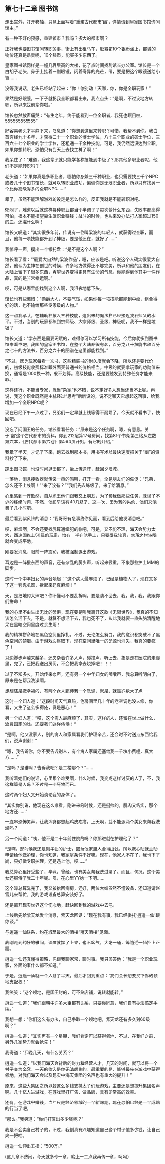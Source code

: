 ## 第七十二章 图书馆


走出宫外，打开卷轴，只见上面写着“重建古代都市‘幽’，详情请到皇家图书馆询问馆主。”

有一种不好的预感，重建都市？我吗？多大的都市啊？

正好我也要图书馆问转职的事，街上有出租马车，赶紧花10个银币坐上，都城的物价还真是昂贵呢，10个银币，能买多少东西了。

皇家图书馆同样是一幢几百层高的大楼，花了点时间找到馆长办公室。馆长是一个白胡子老头，鼻子上挂着一副眼镜，闪着奇异的光芒，嘿，要是把这个眼镜送给小智……

没等我说话，老头已经站了起来：“你！你别动！天哪，你，你是全职玩家！”

果然是好眼镜，一下子就把我全职都看出来，我点点头：“是啊，不过没地方转职，所以来找前辈你啦。”

馆长忽然放声痛哭：“有生之年，终于能看到一位全职者，我死也瞑目啦，555555555555”

好容易老头才平静下来，叹息道：“你想到这里来转职？可惜，我帮不到你。我白首穷经九十多年，才获得二十一个职业的博士学位，八十三个职业的硕士学位，三百六十七个职业的学士学位，还粗通一千余种技能，可是，我仍然远没达到全职。如果你想转职，恐怕只有到天上去找主神了啊！”

我呆住了：“难道，我这辈子就只能学各种技能到中级了？那其他多职业者呢，他们不是能转职吗？”

老头道：“如果你真是多职业者，哪怕你身兼三千种职业，也只需要找三千个NPC或者几十个图书馆长，就可以转职业成功，偏偏你是无限职业者，所以只有找另一个比你高级得多的全职NPC……”

晕了，虽然不能理解游戏的设定是怎么样的，反正我就是不能转职对吧。

郁闷了，难道以后就这样每种职业都当个半调子？每次做什么东西，失败率都高得可怕，根本不能指望靠生活职业赚钱；战斗的时候，也从来没办法打人家超过150的血，还混什么啊！

馆长又叹道：“其实很多年前，传说有一位叫梁波的年轻人，就获得过全职，而且，他每一项技能都升到了神级，要是他还在，就好了……”

我惊呼一声，摸出一个银托盘：“是不是这个人啊？”

馆长看了看：“‘最爱大自然的梁波作品’，嗯，应该是吧。听说这个人确实很爱大自然，他认为主神在创世的时候，许多地方做得还不够完美，所以和他的朋友们，在大陆上留下了很多东西，希望世界变得更具有生命的气息。你能得到他其中一件作品，真的是非常幸运啊。”

哎，可是从哪里能找到这个人啊，我沮丧地低下头。

馆长也有些惋惜：“勋爵大人，不要气馁，如果你每一项技能都能到中级，组合得好的话，也不输给那些专家级的人物。”

这一点我承认，在辅助栏放入三种技能，造出来的魔法柱已经接近我石师父的水平。不过，当别的玩家都练到宗师级、大宗师级、圣级、神级呢，我不一样是垃圾？

馆长又道：“学东西是需要天赋的，难得你可以学习所有技能，今后你就多到图书馆来看书吧，我国的皇家图书馆，在整个大陆都很有名，百分之八十技能书和百分之七十的方法书，百分之六十的图谱在这里都能找到。”

“不过，因为玩家每看一次书，这些精装书的耐久度就会下降，所以还是要代价的，初级技能收费标准跟外面买普通书的价格相当。中级的就要拿玩家的功勋值来换，通常是1000换一种，很不划算。高级技能，还是要触发到特殊任务才能来取。”

这样还行，不能当专家，就当“杂家”也不错，说不定好多人想当还当不上呢。再说，我这个职业既然是主机经过“思考”后新设的，说不定哪天它想起这回事，给我增加一个全职NPC呢？

现在已经下午一点过了，兄弟们一定早就上线等得不耐烦了，今天就不看书了，快回吧。

没忘了问国王的任务，馆长看看任务：“原来是这个任务啊，嗯，有意思。关于‘幽’这个古代都市的资料，你到212层第17号房间，找第81个书架第三格从左数第六本，《古代都市第六卷》第584页开始，有它的介绍。”

我晕了半天，才记了下来，跑去找到那本书，用书写术以最快速度把关于“幽”的资料抄了下来。

跑出图书馆，也没时间逛王都了，坐上传送阵，赶回夕阳城。

一落地，消息接收器就传来一串的鸣叫，打开一看，全是朋友们的催促：“兄弟，怎么还不上线啊！”“来了没有？”“我们先去练级了，来了给消息。”

心里感到一阵歉然，自从虎王他们跟我交上朋友，为了帮我做那些任务，耽误了不少的练级时间，不然，他们早该有40几级了。这一次，因为我的失约，他们又浪费了几小时吧。

最后看到紫风铃的消息：“我哥哥有急事约你见面，看到后给他发消息吧。”

哎，麻烦啊，不会还要找我算通缉犯的帐吧，可是，又不能不理，海天会势力太大，西凉国练上50级的玩家，怕有一半在他手上，只要跟我较真，失落之村转眼就会变成平地。

刚要发消息，眼前一阵震动，我被强制退出游戏。

耳边是一阵搬东西的声音，还有杂乱的脚步声，听起来很重，不象那些护士MM的脚步。

这时一个中年妇女的声音响起：“这个病人最麻烦了，已经是植物人了，现在又多了这一套鬼机器，拆起来还真麻烦！”

天，是扫地的大婶吧？你不懂可不要乱拆啊，要是装不回去，我，我，我，我跟你们拼命！

我的心里不由生出无比的恐惧，现在要是叫我离开这款《无限世界》，我真的不知该怎么活下去，不是，就算不想活下去，我也死不了，从此我就要一直头脑清醒地呆在黑暗空间里度过余生啊！

我的精神拼命地在黑色空间里挣扎，不过，无论怎么努力，我的意识都突破不了黑色空间的禁锢。由于游戏头盔取下，现在空间里唯一的光源也消失，我真的要疯了！

耳边脚步声越来越多，还夹杂着许多人声，碰撞声，听上去，象是走在医院的走廊里，完了，还把我送出房间，不会把我拿去烧掉吧！！！

过了不知多久，开始传来水声，还有另一个中年妇女的嘟囔声，我总算听明白了，原来是在帮我洗澡啊。

想想还是挺幸福的，有两个女人服侍我一个洗澡，就是，就是岁数大了点……

这时一个妇人道：“这段时间天气真热，他房间里几十年的老空调也没人修，你看，又生了这么多褥疮，真是恶心！”

另一个妇人道：“哎，这个病人最麻烦了，其实，这样的人，还留在世上做什么，浪费国家的钱，还要我们这样侍候！”

“是啊，他又没家人，别的病人和家属看我们护理辛苦，还会时不时送点东西给我们，说声谢谢！”

“嗯，我告诉你，你不要告诉别人，有个病人家属还塞给我一千块小费呢，真大方……”

“是吗？是谁啊？告诉我吧？是二楼那个？”……

我听着她们的说话，心里那个难受啊，什么时候，我变成这样讨厌的人了，不，我这样算是人吗？不过是一个死物而已。

这时两个妇人又开始谈论我的身体了。

“其实你别说，他现在这么难看，刚进来的时候，还是挺帅的，肌肉又结实，那个地方还……”

一连串恐怖笑声，让我浑身都想起鸡皮疙瘩，上天啊，就不能派两个美女来帮我洗澡吗？

另一个问道：“咦，他不是二十年前住院的吗？你那进就在护理他了？”

“是啊，那时候我还是刚毕业的护士，因为他家里人舍得出钱，所以我心动就主动申请给他做护理，你也知道，我家庭条件不好嘛。现在，他家人不在了，我也下了岗，只好做专职护理，还是遇上他，哎……”

我总算心里好受些了，毕竟，曾经，也有美女帮我洗过澡了。而且，何况，这个美女还服侍了我二十年呢。嗯，在心里YY她一下吧……

这个澡总算洗完了，我又被抬回病房，还好，两位大婶虽然不懂设备，还知道请赵雪儿来帮忙，我的游戏设备总算安装好了。

还是离开现实世界这个伤心地，赶快回到我的游戏中去吧。

上线后先给紫天龙发个消息，紫天龙回话：“现在我有事，我已经委托‘逍遥一仙’跟你谈。”

与逍遥一仙联系，约在城里最大的酒楼“丽天酒楼”见面。

我刚走到约好的雅间，酒席就摆了上来，也不客气，大吃一通，等逍遥一仙扯上正题。

逍遥一仙还真懂得策略，先跟我聊家常，聊时事。我只回答他：“我是一个职业玩家，外面的事什么都不知道。”

于是，逍遥一仙就一个人讲了半天，最后才回到重点：“我们会长想要买下你的领地支配权！”

我笑笑：“这个领地，是国王封的，可不象店铺，说转就能转。”

逍遥一仙道：“我们跟朝中许多大臣都有关系，只要你同意，我们自有办法搞定手续。”

我想一想：“你们这么有办法，自己争取一个领地吧，紫天龙还有多久到60级啊？”

逍遥一仙道：“其实再有一个星期，我们肯定可以获得领地，不过，在我们之前，另外几家势力就会抢先！”

我奇道：“只晚几天，有什么关系？”

逍遥一仙道：“以我们海天会背后的财力和经营人才，几天的时间，就可以将一个村子变为金窝，一天的收入是你无法想象的。最重要的是，能够最先在游戏中获得领地，对我们海天会以及现实中海天集团的名声也有重大的提升！”

原来，这些大集团之所以投这么多钱支持太子们玩游戏，主要还是想提升集团名声啊。几十亿人进游戏，在游戏里打广告、做品牌，具有非常高的效率。

还有，在游戏中赚钱，当年只是经济领域的一个新课题，现在恐怕已经是一个成熟的行当了吧。

“那么。”我笑道：“你们打算出多少钱呢？”

我是不会卖自己村子的，不过，我倒真有兴趣知道自己这个村子值多少钱，让自己爽一把哈。

逍遥一仙伸出五指：“500万。”

(这几章不热闹，今天就多传一章，晚上十二点我再传一章，呵呵）





